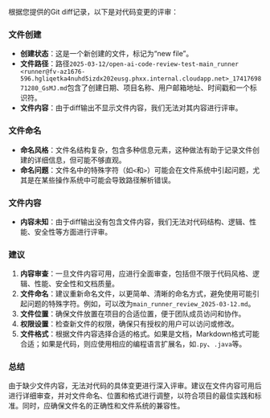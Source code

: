 根据您提供的Git diff记录，以下是对代码变更的评审：

### 文件创建
- **创建状态**：这是一个新创建的文件，标记为“new file”。
- **文件路径**：路径`2025-03-12/open-ai-code-review-test-main_runner <runner@fv-az1676-596.hgliqetka4nuhd5izdx202eusg.phxx.internal.cloudapp.net>_1741769871280_GsMJ.md`包含了创建日期、项目名称、用户邮箱地址、时间戳和一个标识符。
- **文件内容**：由于diff输出不显示文件内容，我们无法对其内容进行评审。

### 文件命名
- **命名风格**：文件名结构复杂，包含多种信息元素，这种做法有助于记录文件创建的详细信息，但可能不够直观。
- **命名问题**：文件名中的特殊字符（如`<`和`>`）可能会在文件系统中引起问题，尤其是在某些操作系统中可能会导致路径解析错误。

### 文件内容
- **内容未知**：由于diff输出没有包含文件内容，我们无法对代码结构、逻辑、性能、安全性等方面进行评审。

### 建议
1. **内容审查**：一旦文件内容可用，应进行全面审查，包括但不限于代码风格、逻辑、性能、安全性和文档质量。
2. **文件命名**：建议重新命名文件，以更简单、清晰的命名方式，避免使用可能引起问题的特殊字符。例如，可以改为`main_runner_review_2025-03-12.md`。
3. **文件位置**：确保文件放置在项目的合适位置，便于团队成员访问和协作。
4. **权限设置**：检查新文件的权限，确保只有授权的用户可以访问或修改。
5. **文件格式**：根据文件内容选择合适的格式。如果是文档，Markdown格式可能合适；如果是代码，则应使用相应的编程语言扩展名，如`.py`、`.java`等。

### 总结
由于缺少文件内容，无法对代码的具体变更进行深入评审。建议在文件内容可用后进行详细审查，并对文件命名、位置和格式进行调整，以符合项目的最佳实践和标准。同时，应确保文件名的正确性和文件系统的兼容性。